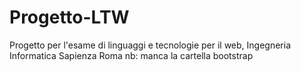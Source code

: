 # Progetto-LTW
Progetto per l'esame di linguaggi e tecnologie per il web, Ingegneria Informatica Sapienza Roma
nb: manca la cartella bootstrap
